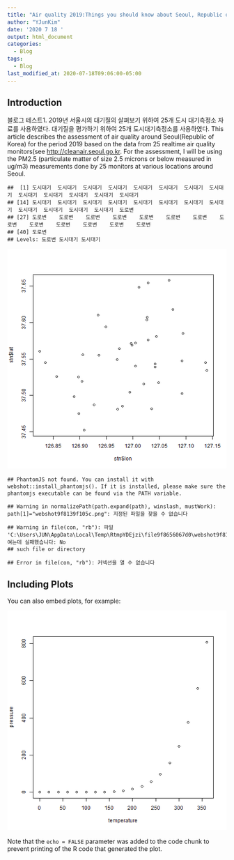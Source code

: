 ```yaml
---
title: "Air quality 2019:Things you should know about Seoul, Republic of Korea"
author: "YJunKim"
date: '2020 7 18 '
output: html_document
categories:
  - Blog
tags:
  - Blog
last_modified_at: 2020-07-18T09:06:00-05:00
---
```




## Introduction
블로그 테스트1. 2019년 서울시의 대기질의 살펴보기 위하여 25개 도시 대기측정소 자료를 사용하였다. 대기질을 평가하기 위하여 25개 도시대기측정소를 사용하였다.
This article describes the assessment of air quality around Seoul(Republic of Korea) for the period 2019 based on the data from 25 realtime air quality monitors(see <http://cleanair.seoul.go.kr>. For the assessment, I will be using the PM2.5 (particulate matter of size 2.5 microns or below measured in ug/m3) measurements done by 25 monitors at various locations around Seoul.



```
##  [1] 도시대기  도시대기  도시대기  도시대기  도시대기  도시대기  도시대기  도시대기  도시대기  도시대기  도시대기  도시대기  도시대기 
## [14] 도시대기  도시대기  도시대기  도시대기  도시대기  도시대기  도시대기  도시대기  도시대기  도시대기  도시대기  도시대기  도로변   
## [27] 도로변    도로변    도로변    도로변    도로변    도로변    도로변    도로변    도로변    도로변    도로변    도로변    도로변   
## [40] 도로변   
## Levels: 도로변 도시대기 도시대기
```

![plot of chunk cars](figure/cars-1.png)

```
## PhantomJS not found. You can install it with webshot::install_phantomjs(). If it is installed, please make sure the phantomjs executable can be found via the PATH variable.
```

```
## Warning in normalizePath(path.expand(path), winslash, mustWork): path[1]="webshot9f8139f105c.png": 지정된 파일을 찾을 수 없습니다
```

```
## Warning in file(con, "rb"): 파일 'C:\Users\JUN\AppData\Local\Temp\RtmpYDEjzi\file9f8656067d0\webshot9f8139f105c.png'를 여는데 실패했습니다: No
## such file or directory
```

```
## Error in file(con, "rb"): 커넥션을 열 수 없습니다
```

## Including Plots

You can also embed plots, for example:

![plot of chunk pressure](figure/pressure-1.png)

Note that the `echo = FALSE` parameter was added to the code chunk to prevent printing of the R code that generated the plot.
